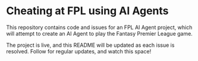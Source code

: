 # Cheating at FPL using AI Agents
This repository contains code and issues for an FPL AI Agent project, which will attempt to create an AI Agent to play the Fantasy Premier League game.

The project is live, and this README will be updated as each issue is resolved. Follow for regular updates, and watch this space!
